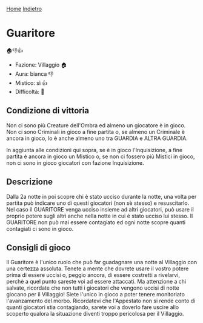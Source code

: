 [Home](/wherewolf-rules)
[Indietro](..)

# Guaritore

<span class='emoji'>🏠👎👍</span>

- Fazione: Villaggio <span class='emoji'>🏠</span>
- Aura: bianca <span class='emoji'>👎</span>
- Mistico: sì <span class='emoji'>👍</span>
- Difficoltà: <span class='emoji'>🌙</span>

## Condizione di vittoria

Non ci sono più Creature dell'Ombra ed almeno un giocatore è in gioco. Non ci sono Criminali in gioco a fine partita o, se almeno un Criminale è ancora in gioco, lo è anche almeno uno tra GUARDIA e ALTRA GUARDIA.

In aggiunta alle condizioni qui sopra, se è in gioco l'Inquisizione, a fine partita è ancora in gioco un Mistico o, se non ci fossero più Mistici in gioco, non ci sono in gioco giocatori con fazione Inquisizione.

## Descrizione

Dalla 2a notte in poi scopre chi è stato ucciso durante la notte, una volta per partita può indicare uno di questi giocatori (non sè stesso) e resuscitarlo. Nel caso il GUARITORE venga ucciso insieme ad altri giocatori, può usare il proprio potere sugli altri anche nella notte in cui è stato ucciso lui stesso. Il GUARITORE non può mai essere contagiato ed ogni notte scopre quanti contagiati ci sono in gioco.

## Consigli di gioco

Il Guaritore è l'unico ruolo che può far guadagnare una notte al Villaggio con una certezza assoluta. Tenete a mente che dovrete usare il vostro potere prima di essere uccisi o, peggio ancora, di essere costretti a rivelarvi, perchè a quel punto sareste voi ad essere attaccati. Ma attenzione a chi salvate, ricordate che non tutti i giocatori che vengono uccisi di notte giocano per il Villaggio! Siete l'unico in gioco a poter tenere monitoriato l'avanzamento del morbo. Ricordatevi che l'Appestato non si rende conto di quanti giocatori stia contagiando, sarete voi a doverlo fare uscire allo scoperto qualora la situazione diventi troppo pericolosa per il Villaggio.
